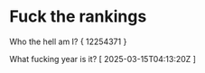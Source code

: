# Fuck the rankings

Who the hell am I?
{ 12254371 }

What fucking year is it?
[ 2025-03-15T04:13:20Z ]
